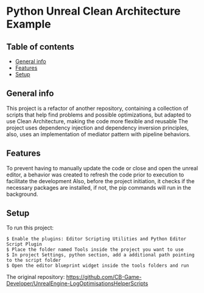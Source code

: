# Python Unreal Clean Architecture Example

## Table of contents
* [General info](#general-info)
* [Features](#features)
* [Setup](#setup)

## General info
This project is a refactor of another repository, containing a collection of scripts that help find problems and possible optimizations, but adapted to use Clean Architecture, making the code more flexible and reusable The project uses dependency injection and dependency inversion principles, also, uses an implementation of mediator pattern with pipeline behaviors.

## Features
To prevent having to manually update the code or close and open the unreal editor, a behavior was created to refresh the code prior to execution to facilitate the development Also, before the project initiation, it checks if the necessary packages are installed, if not, the pip commands will run in the background.

## Setup
To run this project:

```
$ Enable the plugins: Editor Scripting Utilities and Python Editor Script Plugin
$ Place the folder named Tools inside the project you want to use
$ In project Settings, python section, add a additional path pointing to the script folder
$ Open the editor blueprint widget inside the tools folders and run
```

The original repository: https://github.com/CB-Game-Developer/UnrealEngine-LogOptimisationsHelperScripts
 

